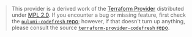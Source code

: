 > This provider is a derived work of the [Terraform Provider](https://github.com/codefresh-io/terraform-provider-codefresh)
> distributed under [MPL 2.0](https://www.mozilla.org/en-US/MPL/2.0/). If you encounter a bug or missing feature,
> first check the [`pulumi-codefresh` repo](https://github.com/pierskarsenbarg/pulumi-codefresh/issues); however, if that doesn't turn up anything,
> please consult the source [`terraform-provider-codefresh` repo](https://github.com/codefresh-io/terraform-provider-codefresh/issues).

